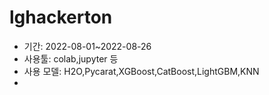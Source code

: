# lghackerton
- 기간: 2022-08-01~2022-08-26
- 사용툴: colab,jupyter 등
- 사용 모델: H2O,Pycarat,XGBoost,CatBoost,LightGBM,KNN
- 
